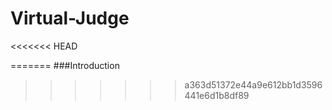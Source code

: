 # Virtual-Judge

<<<<<<< HEAD

=======
###Introduction
>>>>>>> a363d51372e44a9e612bb1d3596441e6d1b8df89
